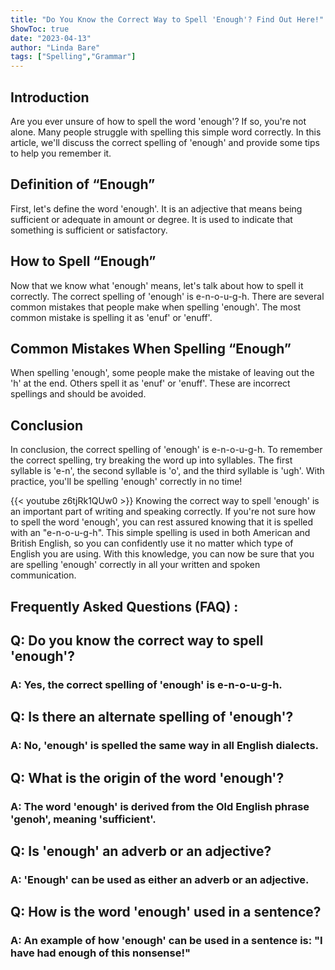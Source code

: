 ```yaml
---
title: "Do You Know the Correct Way to Spell 'Enough'? Find Out Here!"
ShowToc: true 
date: "2023-04-13"
author: "Linda Bare" 
tags: ["Spelling","Grammar"]
---
```

## Introduction

Are you ever unsure of how to spell the word 'enough'? If so, you're not alone. Many people struggle with spelling this simple word correctly. In this article, we'll discuss the correct spelling of 'enough' and provide some tips to help you remember it. 

## Definition of “Enough”

First, let's define the word 'enough'. It is an adjective that means being sufficient or adequate in amount or degree. It is used to indicate that something is sufficient or satisfactory. 

## How to Spell “Enough”

Now that we know what 'enough' means, let's talk about how to spell it correctly. The correct spelling of 'enough' is e-n-o-u-g-h. There are several common mistakes that people make when spelling 'enough'. The most common mistake is spelling it as 'enuf' or 'enuff'. 

## Common Mistakes When Spelling “Enough”

When spelling 'enough', some people make the mistake of leaving out the 'h' at the end. Others spell it as 'enuf' or 'enuff'. These are incorrect spellings and should be avoided. 

## Conclusion

In conclusion, the correct spelling of 'enough' is e-n-o-u-g-h. To remember the correct spelling, try breaking the word up into syllables. The first syllable is 'e-n', the second syllable is 'o', and the third syllable is 'ugh'. With practice, you'll be spelling 'enough' correctly in no time!

{{< youtube z6tjRk1QUw0 >}} 
Knowing the correct way to spell 'enough' is an important part of writing and speaking correctly. If you're not sure how to spell the word 'enough', you can rest assured knowing that it is spelled with an "e-n-o-u-g-h". This simple spelling is used in both American and British English, so you can confidently use it no matter which type of English you are using. With this knowledge, you can now be sure that you are spelling 'enough' correctly in all your written and spoken communication.

## Frequently Asked Questions (FAQ) :
<h2>Q: Do you know the correct way to spell 'enough'?</h2>

<h3>A: Yes, the correct spelling of 'enough' is e-n-o-u-g-h.</h3>

<h2>Q: Is there an alternate spelling of 'enough'?</h2>

<h3>A: No, 'enough' is spelled the same way in all English dialects.</h3>

<h2>Q: What is the origin of the word 'enough'?</h2>

<h3>A: The word 'enough' is derived from the Old English phrase 'genoh', meaning 'sufficient'.</h3>

<h2>Q: Is 'enough' an adverb or an adjective?</h2>

<h3>A: 'Enough' can be used as either an adverb or an adjective.</h3>

<h2>Q: How is the word 'enough' used in a sentence?</h2>

<h3>A: An example of how 'enough' can be used in a sentence is: "I have had enough of this nonsense!"</h3>





